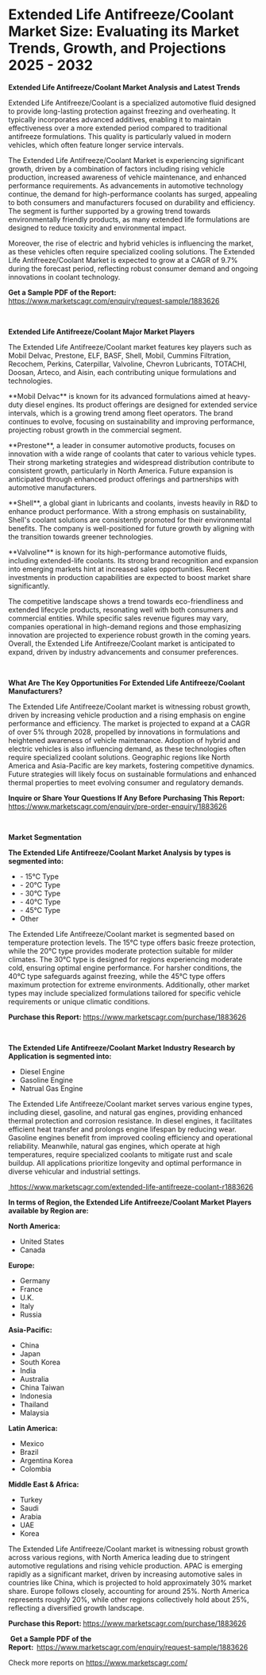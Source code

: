 <p><h1>Extended Life Antifreeze/Coolant Market Size: Evaluating its Market Trends, Growth, and Projections 2025 - 2032</h1></p><p><strong>Extended Life Antifreeze/Coolant Market Analysis and Latest Trends</strong></p>
<p><p>Extended Life Antifreeze/Coolant is a specialized automotive fluid designed to provide long-lasting protection against freezing and overheating. It typically incorporates advanced additives, enabling it to maintain effectiveness over a more extended period compared to traditional antifreeze formulations. This quality is particularly valued in modern vehicles, which often feature longer service intervals.</p><p>The Extended Life Antifreeze/Coolant Market is experiencing significant growth, driven by a combination of factors including rising vehicle production, increased awareness of vehicle maintenance, and enhanced performance requirements. As advancements in automotive technology continue, the demand for high-performance coolants has surged, appealing to both consumers and manufacturers focused on durability and efficiency. The segment is further supported by a growing trend towards environmentally friendly products, as many extended life formulations are designed to reduce toxicity and environmental impact.</p><p>Moreover, the rise of electric and hybrid vehicles is influencing the market, as these vehicles often require specialized cooling solutions. The Extended Life Antifreeze/Coolant Market is expected to grow at a CAGR of 9.7% during the forecast period, reflecting robust consumer demand and ongoing innovations in coolant technology.</p></p>
<p><strong>Get a Sample PDF of the Report:&nbsp;</strong> <a href="https://www.marketscagr.com/enquiry/request-sample/1883626?utm_campaign=2938&utm_medium=2&utm_source=Github&utm_content=ia&utm_term=03042025&utm_id=extended-life-antifreezecoolant">https://www.marketscagr.com/enquiry/request-sample/1883626</a></p>
<p>&nbsp;</p>
<p><strong>Extended Life Antifreeze/Coolant Major Market Players</strong></p>
<p><p>The Extended Life Antifreeze/Coolant market features key players such as Mobil Delvac, Prestone, ELF, BASF, Shell, Mobil, Cummins Filtration, Recochem, Perkins, Caterpillar, Valvoline, Chevron Lubricants, TOTACHI, Doosan, Arteco, and Aisin, each contributing unique formulations and technologies.</p><p>**Mobil Delvac** is known for its advanced formulations aimed at heavy-duty diesel engines. Its product offerings are designed for extended service intervals, which is a growing trend among fleet operators. The brand continues to evolve, focusing on sustainability and improving performance, projecting robust growth in the commercial segment.</p><p>**Prestone**, a leader in consumer automotive products, focuses on innovation with a wide range of coolants that cater to various vehicle types. Their strong marketing strategies and widespread distribution contribute to consistent growth, particularly in North America. Future expansion is anticipated through enhanced product offerings and partnerships with automotive manufacturers.</p><p>**Shell**, a global giant in lubricants and coolants, invests heavily in R&D to enhance product performance. With a strong emphasis on sustainability, Shell's coolant solutions are consistently promoted for their environmental benefits. The company is well-positioned for future growth by aligning with the transition towards greener technologies.</p><p>**Valvoline** is known for its high-performance automotive fluids, including extended-life coolants. Its strong brand recognition and expansion into emerging markets hint at increased sales opportunities. Recent investments in production capabilities are expected to boost market share significantly.</p><p>The competitive landscape shows a trend towards eco-friendliness and extended lifecycle products, resonating well with both consumers and commercial entities. While specific sales revenue figures may vary, companies operational in high-demand regions and those emphasizing innovation are projected to experience robust growth in the coming years. Overall, the Extended Life Antifreeze/Coolant market is anticipated to expand, driven by industry advancements and consumer preferences.</p></p>
<p>&nbsp;</p>
<p><strong>What Are The Key Opportunities For Extended Life Antifreeze/Coolant Manufacturers?</strong></p>
<p><p>The Extended Life Antifreeze/Coolant market is witnessing robust growth, driven by increasing vehicle production and a rising emphasis on engine performance and efficiency. The market is projected to expand at a CAGR of over 5% through 2028, propelled by innovations in formulations and heightened awareness of vehicle maintenance. Adoption of hybrid and electric vehicles is also influencing demand, as these technologies often require specialized coolant solutions. Geographic regions like North America and Asia-Pacific are key markets, fostering competitive dynamics. Future strategies will likely focus on sustainable formulations and enhanced thermal properties to meet evolving consumer and regulatory demands.</p></p>
<p><strong>Inquire or Share Your Questions If Any Before Purchasing This Report:</strong> <a href="https://www.marketscagr.com/enquiry/pre-order-enquiry/1883626?utm_campaign=2938&utm_medium=2&utm_source=Github&utm_content=ia&utm_term=03042025&utm_id=extended-life-antifreezecoolant">https://www.marketscagr.com/enquiry/pre-order-enquiry/1883626</a></p>
<p>&nbsp;</p>
<p><strong>Market Segmentation</strong></p>
<p><strong>The Extended Life Antifreeze/Coolant Market Analysis by types is segmented into:</strong></p>
<p><ul><li>- 15°C Type</li><li>- 20°C Type</li><li>- 30°C Type</li><li>- 40°C Type</li><li>- 45°C Type</li><li>Other</li></ul></p>
<p><p>The Extended Life Antifreeze/Coolant market is segmented based on temperature protection levels. The 15°C type offers basic freeze protection, while the 20°C type provides moderate protection suitable for milder climates. The 30°C type is designed for regions experiencing moderate cold, ensuring optimal engine performance. For harsher conditions, the 40°C type safeguards against freezing, while the 45°C type offers maximum protection for extreme environments. Additionally, other market types may include specialized formulations tailored for specific vehicle requirements or unique climatic conditions.</p></p>
<p><strong>Purchase this Report:&nbsp;</strong><a href="https://www.marketscagr.com/purchase/1883626?utm_campaign=2938&utm_medium=2&utm_source=Github&utm_content=ia&utm_term=03042025&utm_id=extended-life-antifreezecoolant">https://www.marketscagr.com/purchase/1883626</a></p>
<p>&nbsp;</p>
<p><strong>The Extended Life Antifreeze/Coolant Market Industry Research by Application is segmented into:</strong></p>
<p><ul><li>Diesel Engine</li><li>Gasoline Engine</li><li>Natrual Gas Engine</li></ul></p>
<p><p>The Extended Life Antifreeze/Coolant market serves various engine types, including diesel, gasoline, and natural gas engines, providing enhanced thermal protection and corrosion resistance. In diesel engines, it facilitates efficient heat transfer and prolongs engine lifespan by reducing wear. Gasoline engines benefit from improved cooling efficiency and operational reliability. Meanwhile, natural gas engines, which operate at high temperatures, require specialized coolants to mitigate rust and scale buildup. All applications prioritize longevity and optimal performance in diverse vehicular and industrial settings.</p></p>
<p><a href="https://www.marketscagr.com/extended-life-antifreeze-coolant-r1883626?utm_campaign=2938&utm_medium=2&utm_source=Github&utm_content=ia&utm_term=03042025&utm_id=extended-life-antifreezecoolant">&nbsp;https://www.marketscagr.com/extended-life-antifreeze-coolant-r1883626</a></p>
<p><strong>In terms of Region, the Extended Life Antifreeze/Coolant Market Players available by Region are:</strong></p>
<p>
    <p> <strong> North America: </strong>
        <ul>
            <li>United States</li>
            <li>Canada</li>
        </ul>
        </p> 
    <p> <strong> Europe: </strong>
        <ul>
            <li>Germany</li>
            <li>France</li>
            <li>U.K.</li>
            <li>Italy</li>
            <li>Russia</li>
        </ul>
        </p> 
    <p> <strong> Asia-Pacific: </strong>
        <ul>
            <li>China</li>
            <li>Japan</li>
            <li>South Korea</li>
            <li>India</li>
            <li>Australia</li>
            <li>China Taiwan</li>
            <li>Indonesia</li>
            <li>Thailand</li>
            <li>Malaysia</li>
        </ul>
        </p> 
    <p> <strong> Latin America: </strong>
        <ul>
            <li>Mexico</li>
            <li>Brazil</li>
            <li>Argentina Korea</li>
            <li>Colombia</li>
        </ul>
        </p> 
    <p> <strong> Middle East & Africa: </strong>
        <ul>
            <li>Turkey</li>
            <li>Saudi</li>
            <li>Arabia</li>
            <li>UAE</li>
            <li>Korea</li>
        </ul>
    </p>
    </p>
<p><p>The Extended Life Antifreeze/Coolant market is witnessing robust growth across various regions, with North America leading due to stringent automotive regulations and rising vehicle production. APAC is emerging rapidly as a significant market, driven by increasing automotive sales in countries like China, which is projected to hold approximately 30% market share. Europe follows closely, accounting for around 25%. North America represents roughly 20%, while other regions collectively hold about 25%, reflecting a diversified growth landscape. </p></p>
<p><strong>Purchase this Report: </strong><a href="https://www.marketscagr.com/purchase/1883626?utm_campaign=2938&utm_medium=2&utm_source=Github&utm_content=ia&utm_term=03042025&utm_id=extended-life-antifreezecoolant">https://www.marketscagr.com/purchase/1883626</a></p>
<p>&nbsp;<strong>Get a Sample PDF of the Report:&nbsp;&nbsp;</strong><a href="https://www.marketscagr.com/enquiry/request-sample/1883626?utm_campaign=2938&utm_medium=2&utm_source=Github&utm_content=ia&utm_term=03042025&utm_id=extended-life-antifreezecoolant">https://www.marketscagr.com/enquiry/request-sample/1883626</a></p>
<p><strong></strong></p>
<p>Check more reports on <a href="https://www.marketscagr.com/?utm_campaign=2938&utm_medium=2&utm_source=Github&utm_content=ia&utm_term=03042025&utm_id=extended-life-antifreezecoolant">https://www.marketscagr.com/</a></p>